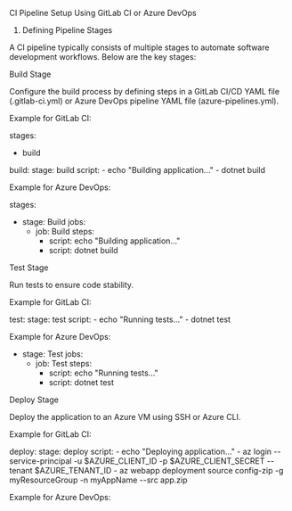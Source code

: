 CI Pipeline Setup Using GitLab CI or Azure DevOps

1. Defining Pipeline Stages

A CI pipeline typically consists of multiple stages to automate software development workflows. Below are the key stages:

Build Stage

Configure the build process by defining steps in a GitLab CI/CD YAML file (.gitlab-ci.yml) or Azure DevOps pipeline YAML file (azure-pipelines.yml).

Example for GitLab CI:

stages:
  - build

build:
  stage: build
  script:
    - echo "Building application..."
    - dotnet build

Example for Azure DevOps:

stages:
- stage: Build
  jobs:
  - job: Build
    steps:
    - script: echo "Building application..."
    - script: dotnet build

Test Stage

Run tests to ensure code stability.

Example for GitLab CI:

test:
  stage: test
  script:
    - echo "Running tests..."
    - dotnet test

Example for Azure DevOps:

- stage: Test
  jobs:
  - job: Test
    steps:
    - script: echo "Running tests..."
    - script: dotnet test

Deploy Stage

Deploy the application to an Azure VM using SSH or Azure CLI.

Example for GitLab CI:

deploy:
  stage: deploy
  script:
    - echo "Deploying application..."
    - az login --service-principal -u $AZURE_CLIENT_ID -p $AZURE_CLIENT_SECRET --tenant $AZURE_TENANT_ID
    - az webapp deployment source config-zip -g myResourceGroup -n myAppName --src app.zip

Example for Azure DevOps:

